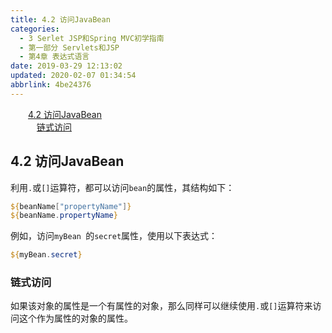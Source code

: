 ```yaml
---
title: 4.2 访问JavaBean
categories: 
  - 3 Serlet JSP和Spring MVC初学指南
  - 第一部分 Servlets和JSP
  - 第4章 表达式语言
date: 2019-03-29 12:13:02
updated: 2020-02-07 01:34:54
abbrlink: 4be24376
---
```

<div id='my_toc'><a href="/JavaReadingNotes/4be24376/#4-2-访问JavaBean" class="header_2">4.2 访问JavaBean</a>&nbsp;<br><a href="/JavaReadingNotes/4be24376/#链式访问" class="header_3">链式访问</a>&nbsp;<br></div>
<style>.header_1{margin-left: 1em;}.header_2{margin-left: 2em;}.header_3{margin-left: 3em;}.header_4{margin-left: 4em;}.header_5{margin-left: 5em;}.header_6{margin-left: 6em;}</style>
<!--more-->
<script>if (navigator.platform.search('arm')==-1){document.getElementById('my_toc').style.display = 'none';}var e,p = document.getElementsByTagName('p');while (p.length>0) {e = p[0];e.parentElement.removeChild(e);}</script>

<!--end-->
## 4.2 访问JavaBean ##
利用`.`或`[]`运算符，都可以访问`bean`的属性，其结构如下：
```jsp
${beanName["propertyName"]}
${beanName.propertyName}
```
例如，访问`myBean `的`secret`属性，使用以下表达式：
```jsp
${myBean.secret}
```
### 链式访问 ###
如果该对象的属性是一个有属性的对象，那么同样可以继续使用`.`或`[]`运算符来访问这个作为属性的对象的属性。

